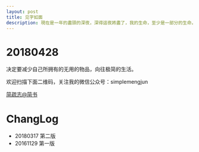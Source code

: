 ```yaml
---
layout: post
title: 见字如面
description: 現在是一年的盡頭的深夜，深得這夜將盡了，我的生命，至少是一部分的生命，已經耗費在寫這些無聊的東西中，而我所獲得的，乃是我自己的靈魂的荒涼和粗糙。但是我并不懼憚這些，也不想掩蓋這些，而且是在有些愛他們了，因為這是我轉輾而生活于風沙中的瘢痕。凡有自己也覺得在風沙中轉輾而生活著的，會知道這意思。 ——魯迅《華蓋集·題記》
---
```


# 20180428
决定要减少自己所拥有的无用的物品，向往极简的生活。


欢迎扫描下面二维码，关注我的微信公众号：simplemengjun  

[简疏志@简书](https://www.jianshu.com/u/602414ddff23)

# ChangLog
- 20180317 第二版
- 20161129 第一版
